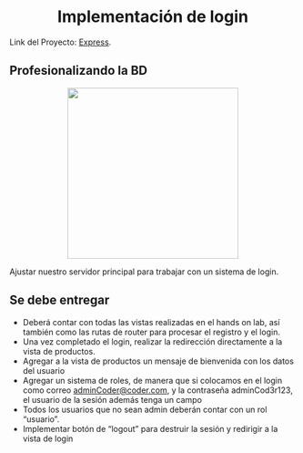 <h1 align="center">Implementación de login</h1>

Link del Proyecto: [Express](https://github.com/Dacelisl/express/tree/project).

## Profesionalizando la BD

<div align="center">
  <img src='https://softprodigy.com/wp-content/uploads/2019/07/express-js.png' width='300px'/>
   </div>

Ajustar nuestro servidor principal para trabajar con un sistema de login.

## Se debe entregar
- Deberá contar con todas las vistas realizadas en el hands on lab, así también como las rutas de router para procesar el registro y el login. 
- Una vez completado el login, realizar la redirección directamente a la vista de productos.
- Agregar a la vista de productos un mensaje de bienvenida con los datos del usuario
- Agregar un sistema de roles, de manera que si colocamos en el login como correo adminCoder@coder.com, y la contraseña adminCod3r123, el usuario de la sesión además tenga un campo 
- Todos los usuarios que no sean admin deberán contar con un rol “usuario”.
- Implementar botón de “logout” para destruir la sesión y redirigir a la vista de login

